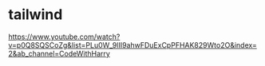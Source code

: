 # tailwind
https://www.youtube.com/watch?v=p0Q8SQSCoZg&list=PLu0W_9lII9ahwFDuExCpPFHAK829Wto2O&index=2&ab_channel=CodeWithHarry




